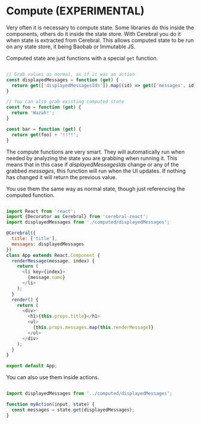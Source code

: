 # Compute (EXPERIMENTAL)

Very often it is necessary to compute state. Some libraries do this inside the components, others do it inside the state store. With Cerebral you do it when state is extracted from Cerebral. This allows computed state to be run on any state store, it being Baobab or Immutable JS.

Computed state are just functions with a special `get` function.
```javascript

// Grab values as normal, as if it was an action
const displayedMessages = function (get) {
  return get(['displayedMessagesIds']).map((id) => get(['messages', id]));
}

// You can also grab existing computed state
const foo = function (get) {
  return 'Wazah!';
}

const bar = function (get) {
  return get(foo) + '!!!!';
}

```

The compute functions are very smart. They will automatically run when needed by analyzing the state you are grabbing when running it. This means that in this case if *displayedMessagesIds* change or any of the grabbed *messages*, this function will run when the UI updates. If nothing has changed it will return the previous value.

You use them the same way as normal state, though just referencing the computed function.

```javascript

import React from 'react';
import {Decorator as Cerebral} from 'cerebral-react';
import displayedMessages from './computed/displayedMessages';

@Cerebral({
  title: ['title'],
  messages: displayedMessages
})
class App extends React.Component {
  renderMessage(message, index) {
    return (
      <li key={index}>
        {message.name}
      </li>
    );
  }
  render() {
    return (
      <div>
        <h1>{this.props.title}</h1>
        <ul>
          {this.props.messages.map(this.renderMessage)}
        </ul>
      </div>
    );
  }
}

export default App;
```

You can also use them inside actions.

```javascript

import displayedMessages from '../computed/displayedMessages';

function myAction(input, state) {
  const messages = state.get(displayedMessages);
}
```
